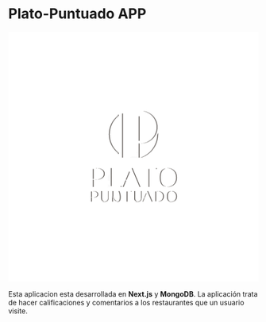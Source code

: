 # Plato-Puntuado APP

![Logo from app - Plato Puntuado!](/public/darktheme.png)


Esta aplicacion esta desarrollada en __Next.js__ y __MongoDB__. La aplicación trata de hacer calificaciones y comentarios a los restaurantes que un usuario visite.